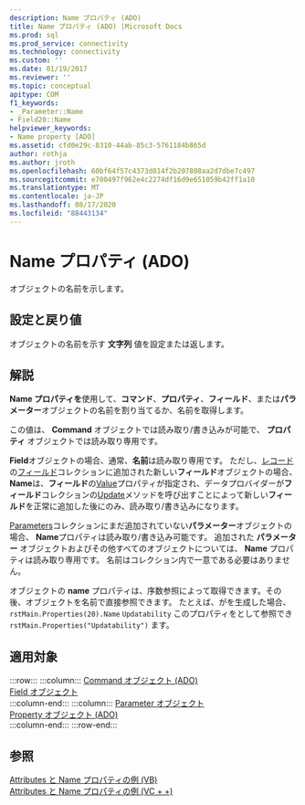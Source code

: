 ```yaml
---
description: Name プロパティ (ADO)
title: Name プロパティ (ADO) |Microsoft Docs
ms.prod: sql
ms.prod_service: connectivity
ms.technology: connectivity
ms.custom: ''
ms.date: 01/19/2017
ms.reviewer: ''
ms.topic: conceptual
apitype: COM
f1_keywords:
- _Parameter::Name
- Field20::Name
helpviewer_keywords:
- Name property [ADO]
ms.assetid: cfd0e29c-8310-44ab-85c3-5761184b865d
author: rothja
ms.author: jroth
ms.openlocfilehash: 60bf64f57c4373d814f2b207808aa2d7dbe7c497
ms.sourcegitcommit: e700497f962e4c2274df16d9e651059b42ff1a10
ms.translationtype: MT
ms.contentlocale: ja-JP
ms.lasthandoff: 08/17/2020
ms.locfileid: "88443134"
---
```

# <a name="name-property-ado"></a>Name プロパティ (ADO)
オブジェクトの名前を示します。  
  
## <a name="settings-and-return-values"></a>設定と戻り値  
 オブジェクトの名前を示す **文字列** 値を設定または返します。  
  
## <a name="remarks"></a>解説  
 **Name プロパティを**使用して、**コマンド**、**プロパティ**、**フィールド**、または**パラメーター**オブジェクトの名前を割り当てるか、名前を取得します。  
  
 この値は、 **Command** オブジェクトでは読み取り/書き込みが可能で、 **プロパティ** オブジェクトでは読み取り専用です。  
  
 **Field**オブジェクトの場合、通常、**名前**は読み取り専用です。 ただし、[レコード](../../../ado/reference/ado-api/record-object-ado.md)の[フィールド](../../../ado/reference/ado-api/fields-collection-ado.md)コレクションに追加された新しい**フィールド**オブジェクトの場合、 **Name**は、**フィールド**の[Value](../../../ado/reference/ado-api/value-property-ado.md)プロパティが指定され、データプロバイダーが**フィールド**コレクションの[Update](../../../ado/reference/ado-api/update-method.md)メソッドを呼び出すことによって新しい**フィールド**を正常に追加した後にのみ、読み取り/書き込みになります。  
  
 [Parameters](../../../ado/reference/ado-api/parameters-collection-ado.md)コレクションにまだ追加されていない**パラメーター**オブジェクトの場合、 **Name**プロパティは読み取り/書き込み可能です。 追加された **パラメーター** オブジェクトおよびその他すべてのオブジェクトについては、 **Name** プロパティは読み取り専用です。 名前はコレクション内で一意である必要はありません。  
  
 オブジェクトの **name** プロパティは、序数参照によって取得できます。その後、オブジェクトを名前で直接参照できます。 たとえば、がを生成した場合、 `rstMain.Properties(20).Name` `Updatability` このプロパティをとして参照でき `rstMain.Properties("Updatability")` ます。  
  
## <a name="applies-to"></a>適用対象  

:::row:::
    :::column:::
        [Command オブジェクト (ADO)](../../../ado/reference/ado-api/command-object-ado.md)  
        [Field オブジェクト](../../../ado/reference/ado-api/field-object.md)  
    :::column-end:::
    :::column:::
        [Parameter オブジェクト](../../../ado/reference/ado-api/parameter-object.md)  
        [Property オブジェクト (ADO)](../../../ado/reference/ado-api/property-object-ado.md)  
    :::column-end:::
:::row-end:::

## <a name="see-also"></a>参照  
 [Attributes と Name プロパティの例 (VB)](../../../ado/reference/ado-api/attributes-and-name-properties-example-vb.md)   
 [Attributes と Name プロパティの例 (VC + +)](../../../ado/reference/ado-api/attributes-and-name-properties-example-vc.md)   
